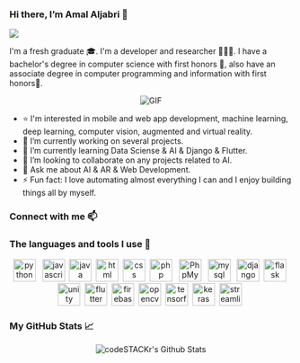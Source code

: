 ### Hi there, I’m Amal Aljabri 👋 
![](https://komarev.com/ghpvc/?username=AmalAljabri&color=ff69b4)

I'm a fresh graduate 🎓. I'm a developer and researcher 👩🏻‍💻. I have a bachelor's degree in computer science with first honors 🏅, also have an associate degree in computer programming and information with first honors🥇.

<p align="center">
<img align="center" alt="GIF" src="https://media.giphy.com/media/L1R1tvI9svkIWwpVYr/giphy.gif" />
</p>


- ⭐️ I'm interested in mobile and web app development, machine learning, deep learning, computer vision, augmented and virtual reality.
- 🔭 I’m currently working on several projects.
- 🌱 I’m currently learning Data Sciense & AI & Django & Flutter.
- 👯 I’m looking to collaborate on any projects related to AI.
- 💬 Ask me about AI & AR & Web Development.
- ⚡ Fun fact: I love automating almost everything I can and I enjoy building things all by myself.

### Connect with me 📫 

### The languages and tools I use 🚀
<p align="center">
	<img title="python" alt="python" src="https://cdn.worldvectorlogo.com/logos/python-5.svg" width="40px" /> &nbsp;
	<img title="javascript" alt="javascript" src="https://cdn.worldvectorlogo.com/logos/javascript.svg" width="40px"/>&nbsp;
	<img title="java" alt="java" src="https://cdn.worldvectorlogo.com/logos/java.svg" width="40px" />&nbsp;
	<img title="html" alt="html" src="https://cdn.worldvectorlogo.com/logos/html5.svg" width="40px" />&nbsp;
	<img title="css" alt="css" src="https://cdn.worldvectorlogo.com/logos/css-5.svg" width="40px" />&nbsp;
	<img title="php" alt="php" src="https://cdn.worldvectorlogo.com/logos/php-1.svg" width="40px" /> &nbsp;
	<img title="PhpMyAdmin" alt="PhpMyAdmin" src="https://upload.wikimedia.org/wikipedia/commons/thumb/4/4f/PhpMyAdmin_logo.svg/1200px-PhpMyAdmin_logo.svg.png" width="40px" /> &nbsp;
	<img title="mysql" alt="mysql" src="https://cdn.worldvectorlogo.com/logos/mysql.svg" width="40px" /> &nbsp;
	<img title="django" alt="django" src="https://cdn.worldvectorlogo.com/logos/django-community.svg" width="40px" />&nbsp;
	<img title="flask" alt="flask" src="https://cdn.worldvectorlogo.com/logos/flask.svg" width="40px"/>&nbsp;
	<img title="unity" alt="unity" src="https://cdn.worldvectorlogo.com/logos/unity-technologies-logo.svg" width="40px" />&nbsp;
	<img title="flutter" alt="flutter" src="https://cdn.worldvectorlogo.com/logos/flutter.svg" width="40px"/>&nbsp;
	<img title="firebase" alt="firebase" src="https://cdn.worldvectorlogo.com/logos/firebase-1.svg"width="40px"/>&nbsp;
	<img title="opencv" alt="opencv" src="https://opencv.org/wp-content/uploads/2020/07/OpenCV_logo_white_600x.png" width="40px" />&nbsp;
	<img title="tensorflow" alt="tensorflow" src="https://cdn.worldvectorlogo.com/logos/tensorflow-2.svg" width="40px" />&nbsp;
	<img title="keras" alt="keras" src="https://keras.io/img/logo.png" width="40px"/>&nbsp;
	<img title="streamlit" alt="streamlit" src="https://assets.website-files.com/5dc3b47ddc6c0c2a1af74ad0/5e0a328bedb754beb8a973f9_logomark_website.png" width="40px"/>&nbsp;
</p>

### My GitHub Stats 📈 
<p align="center">
<img align="center" alt="codeSTACKr's Github Stats" src="https://github-readme-stats.vercel.app/api?username=AmalAljabri&show_icons=true&theme=radical" />
</p>
